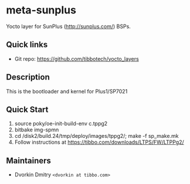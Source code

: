 # meta-sunplus

Yocto layer for SunPlus (<http://sunplus.com/>) BSPs.

## Quick links

* Git repo: https://github.com/tibbotech/yocto_layers

## Description

This is the bootloader and kernel for Plus1/SP7021

## Quick Start

1. source poky/oe-init-build-env c.tppg2
2. bitbake img-spmn
3. cd /disk2/build.24/tmp/deploy/images/tppg2/; make -f sp_make.mk
4. Follow instructions at https://tibbo.com/downloads/LTPS/FW/LTPPg2/

## Maintainers

* Dvorkin Dmitry `<dvorkin at tibbo.com>`
